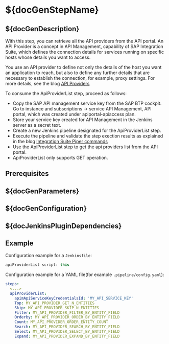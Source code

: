 # ${docGenStepName}

## ${docGenDescription}

With this step, you can retrieve all the API providers from the API portal. An API Provider is a concept in API Management, capability of SAP Integration Suite, which defines the connection details for services running on specific hosts whose details you want to access.

You use an API provider to define not only the details of the host you want an application to reach, but also to define any further details that are necessary to establish the connection, for example, proxy settings. For more details, see the blog [API Providers](https://blogs.sap.com/2017/07/27/blog-series-api-providers/)

To consume the ApiProviderList step, proceed as follows:

* Copy the SAP API management service key from the SAP BTP cockpit. Go to instance and subscriptions &rarr; service API Management, API portal, which was created under apiportal-apiaccess plan.
* Store your service key created for API Management in the Jenkins server as a secret text.
* Create a new Jenkins pipeline designated for the ApiProviderList step.
* Execute the pipeline and validate the step exection results as explained in the blog [Integration Suite Piper commands](https://blogs.sap.com/2022/01/05/orking-with-integration-suite-piper-commands/)
* Use the ApiProviderList step to get the api providers list from the API portal.
* ApiProviderList only supports GET operation.

## Prerequisites

## ${docGenParameters}

## ${docGenConfiguration}

## ${docJenkinsPluginDependencies}

## Example

Configuration example for a `Jenkinsfile`:

```groovy
apiProviderList script: this
```

Configuration example for a YAML file(for example `.pipeline/config.yaml`):

```yaml
steps:
  <...>
  apiProviderList:
    apimApiServiceKeyCredentialsId: 'MY_API_SERVICE_KEY'
    Top: MY_API_PROVIDER_GET_N_ENTITIES
    Skip: MY_API_PROVIDER_SKIP_N_ENTITIES
    Filter: MY_API_PROVIDER_FILTER_BY_ENTITY_FIELD
    Orderby: MY_API_PROVIDER_ORDER_BY_ENTITY_FIELD
    Count: MY_API_PROVIDER_ORDER_ENTITY_COUNT
    Search: MY_API_PROVIDER_SEARCH_BY_ENTITY_FIELD
    Select: MY_API_PROVIDER_SELECT_BY_ENTITY_FIELD
    Expand: MY_API_PROVIDER_EXPAND_BY_ENTITY_FIELD
```
